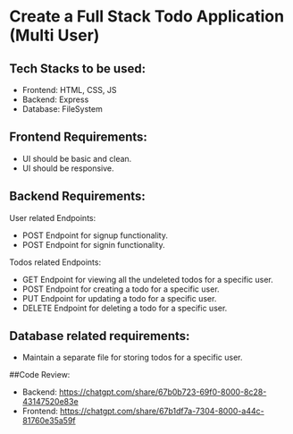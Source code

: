 # Create a Full Stack Todo Application (Multi User)

## Tech Stacks to be used:

- Frontend: HTML, CSS, JS
- Backend: Express
- Database: FileSystem

## Frontend Requirements:

- UI should be basic and clean.
- UI should be responsive.

## Backend Requirements:

User related Endpoints:

- POST Endpoint for signup functionality.
- POST Endpoint for signin functionality.

Todos related Endpoints:

- GET Endpoint for viewing all the undeleted todos for a specific user.
- POST Endpoint for creating a todo for a specific user.
- PUT Endpoint for updating a todo for a specific user.
- DELETE Endpoint for deleting a todo for a specific user.

## Database related requirements:

- Maintain a separate file for storing todos for a specific user.

##Code Review:

- Backend: https://chatgpt.com/share/67b0b723-69f0-8000-8c28-43147520e83e
- Frontend: https://chatgpt.com/share/67b1df7a-7304-8000-a44c-81760e35a59f
